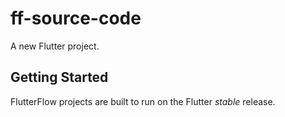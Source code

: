 # ff-source-code

A new Flutter project.

## Getting Started

FlutterFlow projects are built to run on the Flutter _stable_ release.
